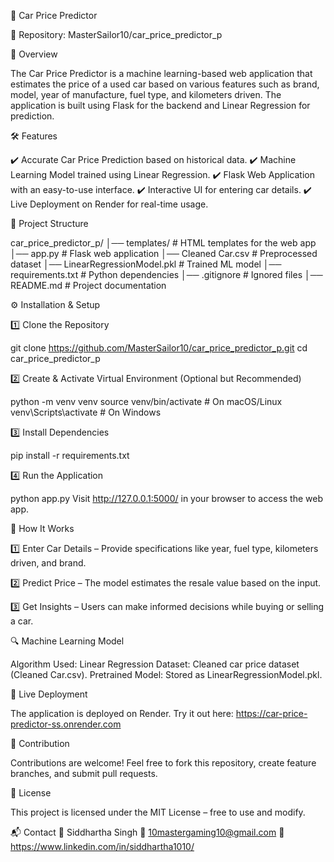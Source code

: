 🚗 Car Price Predictor

🔗 Repository: MasterSailor10/car_price_predictor_p

🚀 Overview

The Car Price Predictor is a machine learning-based web application that estimates the price of a used car based on various features such as brand, model, year of manufacture, fuel type, and kilometers driven. The application is built using Flask for the backend and Linear Regression for prediction.

🛠️ Features

✔️ Accurate Car Price Prediction based on historical data. ✔️ Machine Learning Model trained using Linear Regression. ✔️ Flask Web Application with an easy-to-use interface. ✔️ Interactive UI for entering car details. ✔️ Live Deployment on Render for real-time usage.

📂 Project Structure

car_price_predictor_p/ │── templates/ # HTML templates for the web app
│── app.py # Flask web application
│── Cleaned Car.csv # Preprocessed dataset
│── LinearRegressionModel.pkl # Trained ML model
│── requirements.txt # Python dependencies
│── .gitignore # Ignored files
│── README.md # Project documentation

⚙️ Installation & Setup

1️⃣ Clone the Repository

git clone https://github.com/MasterSailor10/car_price_predictor_p.git cd car_price_predictor_p

2️⃣ Create & Activate Virtual Environment (Optional but Recommended)

python -m venv venv source venv/bin/activate # On macOS/Linux venv\Scripts\activate # On Windows

3️⃣ Install Dependencies

pip install -r requirements.txt

4️⃣ Run the Application

python app.py Visit http://127.0.0.1:5000/ in your browser to access the web app.

🎯 How It Works

1️⃣ Enter Car Details – Provide specifications like year, fuel type, kilometers driven, and brand.

2️⃣ Predict Price – The model estimates the resale value based on the input.

3️⃣ Get Insights – Users can make informed decisions while buying or selling a car.

🔍 Machine Learning Model

Algorithm Used: Linear Regression Dataset: Cleaned car price dataset (Cleaned Car.csv). Pretrained Model: Stored as LinearRegressionModel.pkl.

🔗 Live Deployment

The application is deployed on Render. Try it out here: https://car-price-predictor-ss.onrender.com

🤝 Contribution

Contributions are welcome! Feel free to fork this repository, create feature branches, and submit pull requests.

📜 License

This project is licensed under the MIT License – free to use and modify.

📬 Contact 👤 Siddhartha Singh 📧 10mastergaming10@gmail.com 🔗 https://www.linkedin.com/in/siddhartha1010/
